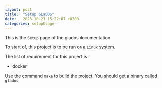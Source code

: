 ```yaml
---
layout: post
title:  "Setup GLaDOS"
date:   2023-10-23 15:22:07 +0200
categories: setupUsage
---
```

This is the `Setup` page of the glados documentation.

To start of, this project is to be run on a `Linux` system.


The list of requirement for this project is :
- docker

Use the command `make` to build the project.
You should get a binary called `glados`
